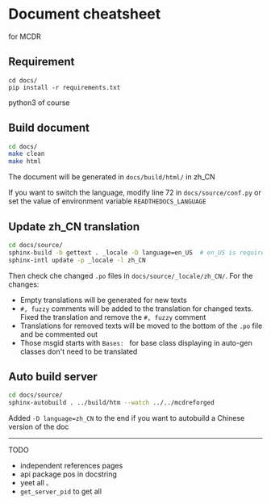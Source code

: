 # Document cheatsheet

for MCDR

## Requirement

```
cd docs/
pip install -r requirements.txt
```

python3 of course

## Build document

```bash
cd docs/
make clean
make html
```

The document will be generated in `docs/build/html/` in zh_CN

If you want to switch the language, modify line 72 in `docs/source/conf.py` or set the value of environment variable `READTHEDOCS_LANGUAGE`

## Update zh_CN translation

```bash
cd docs/source/
sphinx-build -b gettext . _locale -D language=en_US  # en_US is required to be used when updating translation so the base language is correct
sphinx-intl update -p _locale -l zh_CN
```

Then check che changed `.po` files in `docs/source/_locale/zh_CN/`. For the changes:

- Empty translations will be generated for new texts
- `#, fuzzy` comments will be added to the translation for changed texts. Fixed the translation and remove the `#, fuzzy` comment
- Translations for removed texts will be moved to the bottom of the `.po` file and be commented out
- Those msgid starts with `Bases: ` for base class displaying in auto-gen classes don't need to be translated

## Auto build server

```bash
cd docs/source/
sphinx-autobuild . ../build/htm --watch ../../mcdreforged
```

Added `-D language=zh_CN` to the end if you want to autobuild a Chinese version of the doc

---------

TODO

- independent references pages
- api package pos in docstring
- yeet all `。`
- `get_server_pid` to get all
